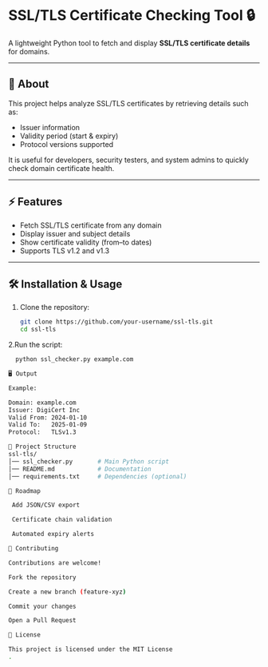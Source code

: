 # SSL/TLS Certificate Checking Tool 🔒

A lightweight Python tool to fetch and display **SSL/TLS certificate details** for domains.

---

## 📖 About
This project helps analyze SSL/TLS certificates by retrieving details such as:
- Issuer information  
- Validity period (start & expiry)  
- Protocol versions supported  

It is useful for developers, security testers, and system admins to quickly check domain certificate health.

---

## ⚡ Features
- Fetch SSL/TLS certificate from any domain  
- Display issuer and subject details  
- Show certificate validity (from–to dates)  
- Supports TLS v1.2 and v1.3  

---

## 🛠️ Installation & Usage

1. Clone the repository:
   ```bash
   git clone https://github.com/your-username/ssl-tls.git
   cd ssl-tls
2.Run the script:
```bash
  python ssl_checker.py example.com 

🖥️ Output

Example:

Domain: example.com
Issuer: DigiCert Inc
Valid From: 2024-01-10
Valid To:   2025-01-09
Protocol:   TLSv1.3

📂 Project Structure
ssl-tls/
│── ssl_checker.py       # Main Python script
│── README.md            # Documentation
│── requirements.txt     # Dependencies (optional)

🔮 Roadmap

 Add JSON/CSV export

 Certificate chain validation

 Automated expiry alerts

🤝 Contributing

Contributions are welcome!

Fork the repository

Create a new branch (feature-xyz)

Commit your changes

Open a Pull Request

📜 License

This project is licensed under the MIT License
.


